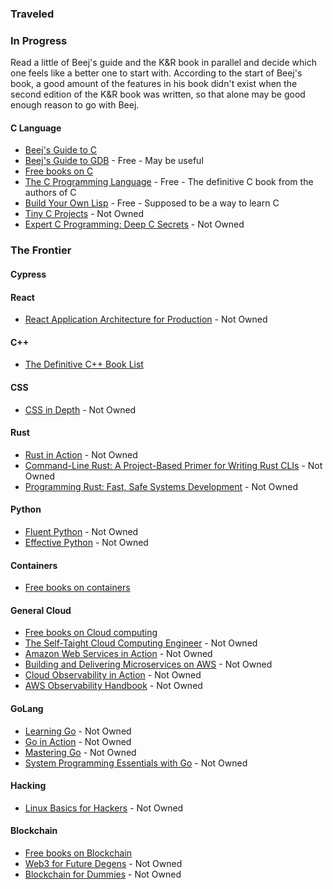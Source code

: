 ### Traveled

### In Progress

Read a little of Beej's guide and the K&R book in parallel and decide which one feels like a better one to start with. According to the start of Beej's book, a good amount of the features in his book didn't exist when the second edition of the K&R book was written, so that alone may be good enough reason to go with Beej.

#### C Language
- [Beej's Guide to C](https://beej.us/guide/bgc/)
- [Beej's Guide to GDB](https://beej.us/guide/bggdb/) - Free - May be useful
- [Free books on C](https://github.com/EbookFoundation/free-programming-books/blob/main/books/free-programming-books-langs.md#c)
- [The C Programming Language](https://seriouscomputerist.atariverse.com/media/pdf/book/C%20Programming%20Language%20-%202nd%20Edition%20(OCR).pdf) - Free - The definitive C book from the authors of C
- [Build Your Own Lisp](https://www.buildyourownlisp.com/) - Free - Supposed to be a way to learn C
- [Tiny C Projects](https://www.amazon.com/hz/wishlist/ls/GZ7RR7BXJOGH/ref=nav_wishlist_lists_1) - Not Owned
- [Expert C Programming: Deep C Secrets](https://www.amazon.com/dp/0131774298/?coliid=I206DRPWM1ED1V&colid=GZ7RR7BXJOGH&psc=0&ref_=list_c_wl_lv_ov_lig_dp_it) - Not Owned

### The Frontier

#### Cypress

#### React
- [React Application Architecture for Production](https://www.amazon.com/dp/1801070539/?coliid=I2HTH7SZ1V5ISF&colid=GZ7RR7BXJOGH&psc=1&ref_=list_c_wl_lv_ov_lig_dp_it) - Not Owned

#### C++
- [The Definitive C++ Book List](https://stackoverflow.com/questions/388242/the-definitive-c-book-guide-and-list)

#### CSS
- [CSS in Depth](https://www.amazon.com/dp/1617291781/?coliid=I25OVJ2XE0KQ2A&colid=GZ7RR7BXJOGH&psc=1&ref_=list_c_wl_lv_ov_lig_dp_it) - Not Owned

#### Rust
- [Rust in Action](https://www.amazon.com/dp/B09H3NQCBJ/?coliid=I1ZVHREUVXZZZD&colid=GZ7RR7BXJOGH&psc=0&ref_=list_c_wl_lv_ov_lig_dp_it) - Not Owned
- [Command-Line Rust: A Project-Based Primer for Writing Rust CLIs](https://www.amazon.com/dp/1098109430/?coliid=I2KSOIGQM4B4SE&colid=GZ7RR7BXJOGH&psc=1&ref_=list_c_wl_lv_ov_lig_dp_it#) - Not Owned
- [Programming Rust: Fast, Safe Systems Development](https://www.amazon.com/dp/1492052590/?coliid=I3I0COHFW8VLQD&colid=GZ7RR7BXJOGH&psc=1&ref_=list_c_wl_lv_ov_lig_dp_it) - Not Owned

#### Python
- [Fluent Python](https://www.amazon.com/dp/1491946008/?coliid=I209GEPWDIBYWE&colid=GZ7RR7BXJOGH&psc=0&ref_=list_c_wl_lv_ov_lig_dp_it) - Not Owned
- [Effective Python](https://www.amazon.com/dp/0134034287/?coliid=I1W6HAR3MKTLQH&colid=GZ7RR7BXJOGH&psc=1&ref_=list_c_wl_lv_ov_lig_dp_it#) - Not Owned

#### Containers
- [Free books on containers](https://github.com/EbookFoundation/free-programming-books/blob/main/books/free-programming-books-subjects.md#computer-organization-and-architecture)

#### General Cloud
- [Free books on Cloud computing](https://github.com/EbookFoundation/free-programming-books/blob/main/books/free-programming-books-subjects.md#cloud-computing)
- [The Self-Taight Cloud Computing Engineer](https://www.amazon.com/dp/180512370X/?coliid=IL1M5E692J57J&colid=GZ7RR7BXJOGH&psc=1&ref_=list_c_wl_lv_ov_lig_dp_it) - Not Owned
- [Amazon Web Services in Action](https://www.amazon.com/dp/163343916X/?coliid=I2IYCFOWTTNPHI&colid=GZ7RR7BXJOGH&psc=1&ref_=list_c_wl_lv_ov_lig_dp_it) - Not Owned
- [Building and Delivering Microservices on AWS](https://www.amazon.com/dp/1803238208/?coliid=I2MYE4HYAXSDC0&colid=GZ7RR7BXJOGH&psc=1&ref_=list_c_wl_lv_ov_lig_dp_it) - Not Owned
- [Cloud Observability in Action](https://www.amazon.com/dp/1633439593/?coliid=IJU1IJFLCYKQY&colid=GZ7RR7BXJOGH&psc=1&ref_=list_c_wl_lv_ov_lig_dp_it) - Not Owned
- [AWS Observability Handbook](https://www.amazon.com/dp/1804616710/?coliid=I2BYTFMCM9CT60&colid=GZ7RR7BXJOGH&psc=1&ref_=list_c_wl_lv_ov_lig_dp_it) - Not Owned

#### GoLang
- [Learning Go](https://www.amazon.com/dp/1492077216/?coliid=I1CDJTTU0YA07W&colid=GZ7RR7BXJOGH&psc=0&ref_=list_c_wl_lv_ov_lig_dp_it) - Not Owned
- [Go in Action](https://www.amazon.com/dp/1617291781/?coliid=I25OVJ2XE0KQ2A&colid=GZ7RR7BXJOGH&psc=1&ref_=list_c_wl_lv_ov_lig_dp_it) - Not Owned
- [Mastering Go](https://www.amazon.com/dp/1805127144/?coliid=I2ZXQPYCCSYQFC&colid=GZ7RR7BXJOGH&psc=1&ref_=list_c_wl_lv_ov_lig_dp_it) - Not Owned
- [System Programming Essentials with Go](https://www.amazon.com/dp/1837634130/?coliid=I8VAHP1ICPOCA&colid=GZ7RR7BXJOGH&psc=1&ref_=list_c_wl_lv_ov_lig_dp_it) - Not Owned

#### Hacking
- [Linux Basics for Hackers](https://www.amazon.com/dp/B077WWRK8B/?coliid=I2FKGR4GXHOTRT&colid=GZ7RR7BXJOGH&psc=0&ref_=list_c_wl_lv_ov_lig_dp_it) - Not Owned

#### Blockchain
- [Free books on Blockchain](https://github.com/EbookFoundation/free-programming-books/blob/main/books/free-programming-books-subjects.md#blockchain)
- [Web3 for Future Degens](https://www.amazon.com/dp/B0BW2X9BT2/?coliid=I28MGVCUFWPE4M&colid=GZ7RR7BXJOGH&psc=1&ref_=list_c_wl_lv_ov_lig_dp_it) - Not Owned
- [Blockchain for Dummies](https://www.amazon.com/dp/1394159668/?coliid=I2GR0750XZYQFB&colid=GZ7RR7BXJOGH&psc=1&ref_=list_c_wl_lv_ov_lig_dp_it) - Not Owned
